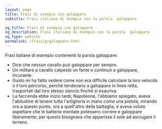 ```yaml
---
layout: page
title: Frasi di esempio con galoppare 
subtitle: Frasi italiane di esempio con la parola  galoppare

og_title: Frasi di esempio con galoppare 
og_description: Frasi italiane di esempio con la parola  galoppare
og_type: website
permalink: /frasi/g/galoppare.html
---
```


Frasi italiane di esempio contenenti la parola galoppare:


- Dice che nessun cavallo può galoppare per sempre.
- Un militare a cavallo calpestò un fante e continuò a galoppare, incurante.
- Guido mi ha fatto vedere come non era difficile calcolare la loro velocità o il loro percorso, perché tendevano a galoppare in linea retta, trasportati dal loro stesso slancio finché si esauriva.
- La faccenda ebbe inizio tardi; Napoleone, l'abbiamo spiegato, aveva l'abitudine di tenere tutta l'artiglieria in mano come una pistola, mirando ora a questo punto, ora a quell'altro della battaglia, e aveva voluto aspettare che le batterie montate potessero correre e galoppare liberamente; per questo bisognava che apparisse il sole ad asciugare il terreno.
